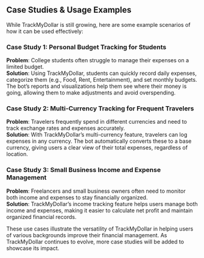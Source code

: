 ## Case Studies & Usage Examples

While TrackMyDollar is still growing, here are some example scenarios of how it can be used effectively:

### Case Study 1: Personal Budget Tracking for Students
**Problem**: College students often struggle to manage their expenses on a limited budget.  
**Solution**: Using TrackMyDollar, students can quickly record daily expenses, categorize them (e.g., Food, Rent, Entertainment), and set monthly budgets. The bot’s reports and visualizations help them see where their money is going, allowing them to make adjustments and avoid overspending.

### Case Study 2: Multi-Currency Tracking for Frequent Travelers
**Problem**: Travelers frequently spend in different currencies and need to track exchange rates and expenses accurately.  
**Solution**: With TrackMyDollar’s multi-currency feature, travelers can log expenses in any currency. The bot automatically converts these to a base currency, giving users a clear view of their total expenses, regardless of location.

### Case Study 3: Small Business Income and Expense Management
**Problem**: Freelancers and small business owners often need to monitor both income and expenses to stay financially organized.  
**Solution**: TrackMyDollar’s income tracking feature helps users manage both income and expenses, making it easier to calculate net profit and maintain organized financial records.

These use cases illustrate the versatility of TrackMyDollar in helping users of various backgrounds improve their financial management. As TrackMyDollar continues to evolve, more case studies will be added to showcase its impact.

